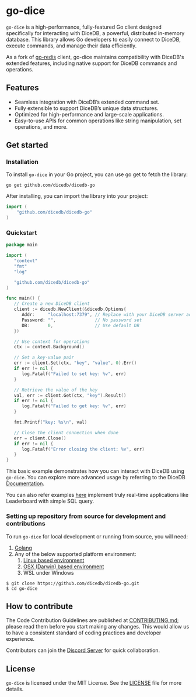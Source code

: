 # go-dice

`go-dice` is a high-performance, fully-featured Go client designed specifically for interacting with DiceDB, a powerful, distributed in-memory database.
This library allows Go developers to easily connect to DiceDB, execute commands, and manage their data efficiently.

As a fork of [go-redis](https://github.com/redis/go-redis) client, go-dice maintains compatibility with DiceDB's extended features, including native support for DiceDB commands and operations.

## Features

- Seamless integration with DiceDB’s extended command set.
- Fully extensible to support DiceDB’s unique data structures.
- Optimized for high-performance and large-scale applications.
- Easy-to-use APIs for common operations like string manipulation, set operations, and more.


## Get started

### Installation

To install `go-dice` in your Go project, you can use go get to fetch the library:
```shell
go get github.com/dicedb/dicedb-go
```

After installing, you can import the library into your project:
```go
import (
	"github.com/dicedb/dicedb-go"
)
```

### Quickstart

```go
package main

import (
   "context"
   "fmt"
   "log"

   "github.com/dicedb/dicedb-go"
)

func main() {
   // Create a new DiceDB client
   client := dicedb.NewClient(&dicedb.Options{
      Addr:     "localhost:7379", // Replace with your DiceDB server address
      Password: "",               // No password set
      DB:       0,                // Use default DB
   })

   // Use context for operations
   ctx := context.Background()

   // Set a key-value pair
   err := client.Set(ctx, "key", "value", 0).Err()
   if err != nil {
      log.Fatalf("Failed to set key: %v", err)
   }

   // Retrieve the value of the key
   val, err := client.Get(ctx, "key").Result()
   if err != nil {
      log.Fatalf("Failed to get key: %v", err)
   }

   fmt.Printf("key: %s\n", val)

   // Close the client connection when done
   err = client.Close()
   if err != nil {
      log.Fatalf("Error closing the client: %v", err)
   }
}
```
This basic example demonstrates how you can interact with DiceDB using `go-dice`. You can explore more advanced usage by referring to the DiceDB [Documentation](https://dicedb.io/get-started/installation/).

You can also refer examples [here]((https://github.com/DiceDB/dice/tree/master/examples/leaderboard-go)) implement truly real-time applications like Leaderboard with simple SQL query.

### Setting up repository from source for development and contributions

To run `go-dice` for local development or running from source, you will need:
1. [Golang](https://go.dev/)
2. Any of the below supported platform environment:
    1. [Linux based environment](https://en.wikipedia.org/wiki/Comparison_of_Linux_distributions)
    2. [OSX (Darwin) based environment](https://en.wikipedia.org/wiki/MacOS)
    3. WSL under Windows

```
$ git clone https://github.com/dicedb/dicedb-go.git
$ cd go-dice
```

## How to contribute

The Code Contribution Guidelines are published at [CONTRIBUTING.md](CONTRIBUTING.md); please read them before you start making any changes. This would allow us to have a consistent standard of coding practices and developer experience.

Contributors can join the [Discord Server](https://discord.gg/6r8uXWtXh7) for quick collaboration.

## License
`go-dice` is licensed under the MIT License. See the [LICENSE](LICENSE) file for more details.
